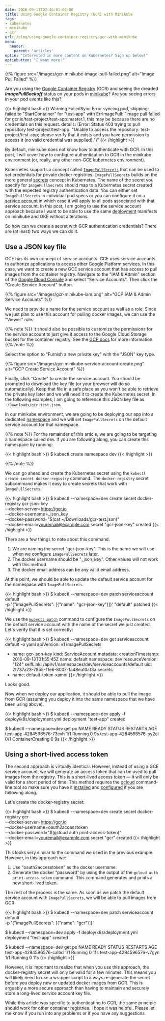 ```yaml
---
date: 2016-09-13T07:46:01-04:00
title: Using Google Container Registry (GCR) with Minikube
tags:
- kubernetes
- minikube
- gcr
url: /blog/using-google-container-registry-gcr-with-minikube
menu:
  header:
    parent: 'articles'
optin: "Interested in more content on Kubernetes? Sign up below!"
optinbutton: "I want more!"
---
```


{{% figure src="/images/gcr-minikube-image-pull-failed.png" alt="Image Pull Failed" %}}

Are you using the
[Google Container Registry](https://cloud.google.com/container-registry/) (GCR)
and seeing the dreaded ***ImagePullBackoff*** status on your pods in
[minikube](https://github.com/kubernetes/minikube)? Are you seeing errors in
your pod events like this?

{{< highlight bash >}}
Warning FailedSync Error syncing pod, skipping: failed to "StartContainer" for "test-app" with ErrImagePull: "image pull failed for gcr.io/test-project/test-app:master.1, this may be because there are no credentials on this request.  details: (Error: Status 403 trying to pull repository test-project/test-app: \"Unable to access the repository: test-project/test-app; please verify that it exists and you have permission to access it (no valid credential was supplied).\")"
{{< /highlight >}}

By default, minikube does not know how to authenticate with GCR. In this post, I
will cover how to configure authentication to GCR in the minikube environment
(or, really, any other non-GCE kubernetes environment).

Kubernetes supports a concept called
[`ImagePullSecrets`](http://kubernetes.io/docs/user-guide/images/#specifying-imagepullsecrets-on-a-pod)
that can be used to set credentials for private docker registries.
`ImagePullSecrets` builds on the more general
[secrets](http://kubernetes.io/docs/user-guide/secrets/) concept in Kubernetes.
The name of the secret you specify for `ImagePullSecrets` should map to a
Kubernetes secret created with the expected registry authentication data. You
can either set `ImagePullSecrets` in individual pod specs or you can configure
it on a
[service account](http://kubernetes.io/docs/user-guide/service-accounts/) in
which case it will apply to all pods associated with that service account. In
this post, I am going to use the service account approach because I want to be
able to use the same
[deployment](http://kubernetes.io/docs/user-guide/deployments/) manifests on
minikube and GKE without alterations.

So how can we create a secret with GCR authentication credentials? There are (at
least) two ways we can do it.

## Use a JSON key file

GCE has its own concept of service accounts. GCE uses service accounts to
authorize applications to access other Google Platform services. In this case,
we want to create a new GCE service account that has access to pull images from
the container registry. Navigate to the "IAM & Admin" section of the
[Google Cloud Console](https://console.cloud.google.com) and select "Service
Accounts". Then click the "Create Service Account" button.

{{% figure src="/images/gcr-minikube-iam.png" alt="GCP IAM & Admin Service Accounts" %}}

We need to provide a name for the service account as well as a role. Since we
just plan to use this account for pulling docker images, we can use the "Viewer"
role.

{{% note %}}
It should also be possible to customize the permissions for the service account
to just give it access to the Google Cloud Storage bucket for the container
registry. See the
[GCP docs](https://cloud.google.com/container-registry/docs/advanced-authentication#using_a_json_key_file)
for more information.
{{% /note %}}

Select the option to "Furnish a new private key" with the "JSON" key type.

{{% figure src="/images/gcr-minikube-service-account-create.png" alt="GCP Create Service Account" %}}

Finally, click "Create" to create the service account. You should be prompted to
download the key file (or your browser will do so automatically). Keep that file
in a safe place as you won't be able to retrieve the private key later and we
will need it to create the Kubernetes secret. In the following examples, I am
going to reference this JSON key file as `~/Downloads/gcr-test.json`.

In our minikube environment, we are going to be deploying our app into a
dedicated [namespace](http://kubernetes.io/docs/user-guide/namespaces/) and we
will set `ImagePullSecrets` on the default service account for that namespace.

{{% note %}}
For the remainder of this article, we are going to be targeting a namespace
called dev. If you are following along, you can create this namespace by
running:

{{< highlight bash >}}
$ kubectl create namespace dev
{{< /highlight >}}

{{% /note %}}

We can go ahead and create the Kubernetes secret using the `kubectl create
secret docker-registry` command. The `docker-registry` secret subcommand makes
it easy to create secrets that work with `ImagePullSecrets`.

{{< highlight bash >}}
$ kubectl --namespace=dev create secret docker-registry gcr-json-key \
          --docker-server=https://gcr.io \
          --docker-username=_json_key \
          --docker-password="$(cat ~/Downloads/gcr-test.json)" \
          --docker-email=youremail@example.com
secret "gcr-json-key" created
{{< /highlight >}}

There are a few things to note about this command.

1. We are naming the secret "gcr-json-key". This is the name we will use when we
   configure `ImagePullSecrets` later.
2. The docker username should be "_json_key". Other values will not work with
   this method.
3. The docker email address can be any valid email address.

At this point, we should be able to update the default service account for the
namespace with `ImagePullSecrets`.

{{< highlight bash >}}
$ kubectl --namespace=dev patch serviceaccount default \
          -p '{"imagePullSecrets": [{"name": "gcr-json-key"}]}'
"default" patched
{{< /highlight >}}

We use the
[`kubectl patch`](http://kubernetes.io/docs/user-guide/kubectl/kubectl_patch/)
command to configure the `ImagePullSecrets` on the default service account with
the name of the secret we just created. Let's verify that it is set correctly:

{{< highlight bash >}}
$ kubectl --namespace=dev get serviceaccount default -o yaml
apiVersion: v1
imagePullSecrets:
- name: gcr-json-key
kind: ServiceAccount
metadata:
  creationTimestamp: 2016-09-13T01:55:45Z
  name: default
  namespace: dev
  resourceVersion: "124"
  selfLink: /api/v1/namespaces/dev/serviceaccounts/default
  uid: 2f737a23-7955-11e6-8007-fa48ea10af3a
secrets:
- name: default-token-xamni
{{< /highlight >}}

Looks good.

Now when we deploy our application, it should be able to pull the image from GCR
(assuming you deploy it into the same namespace that we have been using above).

{{< highlight bash >}}
$ kubectl --namespace=dev apply -f deploy/k8s/deployment.yml
deployment "test-app" created

$ kubectl --namespace=dev get po
NAME                        READY     STATUS              RESTARTS   AGE
test-app-4284596576-73evh   1/1       Running             0          9s
test-app-4284596576-py2cl   0/1       ContainerCreating   0          9s
{{< /highlight >}}

## Using a short-lived access token

The second approach is virtually identical. However, instead of using a GCE
service account, we will generate an access token that can be used to pull
images from the registry. This is a short-lived access token &mdash; it will
only be valid for a short period of time. This method requires the
[gcloud](https://cloud.google.com/sdk/gcloud/) command-line tool so make sure
you have it [installed](https://cloud.google.com/sdk/downloads) and
[configured](https://cloud.google.com/sdk/docs/initializing) if you are
following along.

Let's create the docker-registry secret:

{{< highlight bash >}}
$ kubectl --namespace=dev create secret docker-registry gcr \
          --docker-server=https://gcr.io \
          --docker-username=oauth2accesstoken \
          --docker-password="$(gcloud auth print-access-token)" \
          --docker-email=youremail@example.com
secret "gcr" created
{{< /highlight >}}

This looks very similar to the command we used in the previous example. However,
in this approach we:

1. Use "oauth2accesstoken" as the docker username.
2. Generate the docker "password" by using the output of the `gcloud auth
   print-access-token` command. This command generates and prints a new
   short-lived token.

The rest of the process is the same. As soon as we patch the default service account
with `ImagePullSecrets`, we will be able to pull images from GCR:

{{< highlight bash >}}
$ kubectl --namespace=dev patch serviceaccount default \
          -p '{"imagePullSecrets": [{"name": "gcr"}]}'

$ kubectl --namespace=dev apply -f deploy/k8s/deployment.yml
deployment "test-app" created

$ kubectl --namespace=dev get po
NAME                        READY     STATUS    RESTARTS   AGE
test-app-4284596576-calbd   1/1       Running   0          11s
test-app-4284596576-v7gyn   1/1       Running   0          11s
{{< /highlight >}}

However, it is important to realize that when you use this approach, the
docker-registry secret will only be valid for a few minutes. This means you will
likely need to use a wrapper script to always re-generate the secret before you
deploy new or updated docker images from GCR. This is arguably a more secure
approach than having to maintain and securely store a long-lived service account
key file.

While this article was specific to authenticating to GCR, the same principle
should work for other container registries. I hope it was helpful. Please let me
know if you run into any problems or if you have any suggestions.
